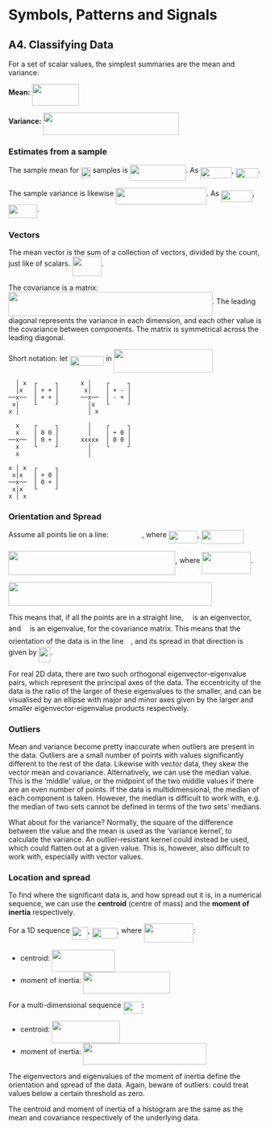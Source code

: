 
# Symbols, Patterns and Signals

## A4. Classifying Data

For a set of scalar values, the simplest summaries are the mean and variance:

**Mean:** <img src="tex/d77004cc242b85b415ca08ccd100f0fc.svg?invert_in_darkmode" align=middle width=92.610375pt height=43.42866000000001pt/>

**Variance:** <img src="tex/b9ee4866824d8bd3d2c7982457fd0e91.svg?invert_in_darkmode" align=middle width=268.37695499999995pt height=43.42866000000001pt/>

### Estimates from a sample

The sample mean for <img src="tex/29fb78801f1c792da0c00b3ed4246275.svg?invert_in_darkmode" align=middle width=19.412250000000007pt height=22.46574pt/> samples is <img src="tex/5ae97bf40c67f319cc62ab53c390f849.svg?invert_in_darkmode" align=middle width=110.99351999999999pt height=32.25617999999997pt/>. As <img src="tex/5ff37d1f0d708cdd22fc6691116992c0.svg?invert_in_darkmode" align=middle width=62.243115pt height=22.46574pt/>, <img src="tex/b9c21977d9f09f8cd23cae40a53489c8.svg?invert_in_darkmode" align=middle width=44.87059500000001pt height=18.666779999999992pt/>.

The sample variance is likewise <img src="tex/51e53a30066b07e77f46d39adb554ec2.svg?invert_in_darkmode" align=middle width=180.41215499999998pt height=32.25617999999997pt/>. As <img src="tex/5ff37d1f0d708cdd22fc6691116992c0.svg?invert_in_darkmode" align=middle width=62.243115pt height=22.46574pt/>, <img src="tex/fc2635040699190ee3922b67c588ede8.svg?invert_in_darkmode" align=middle width=57.186029999999995pt height=26.76201000000001pt/>.

### Vectors

The mean vector is the sum of a collection of vectors, divided by the count, just like of scalars. <img src="tex/0c27dc68272b945b4888d9298d7950b7.svg?invert_in_darkmode" align=middle width=58.46362500000001pt height=38.79018pt/>.

The covariance is a matrix: <img src="tex/2e7a5e55ced7e4e0ce1a02ed1863749b.svg?invert_in_darkmode" align=middle width=404.79400499999997pt height=47.67147000000001pt/>. The leading diagonal represents the variance in each dimension, and each other value is the covariance between components. The matrix is symmetrical across the leading diagonal.

Short notation: let <img src="tex/b0484ed4eca04432aaea07d2fcc1c994.svg?invert_in_darkmode" align=middle width=67.94304000000001pt height=19.178279999999994pt/> in <img src="tex/08591089ab83884d91e0e3eba6ccf1b1.svg?invert_in_darkmode" align=middle width=196.247205pt height=47.67147000000001pt/>

      │ x  ┌     ┐      x │    ┌     ┐
      │x   │ + + │       x│    │ + - │
    ──x──  │ + + │      ──x──  │ - + │
     x│    └     ┘        │x   └     ┘
    x │                   │ x

      x    ┌     ┐        │    ┌     ┐
      x    │ 0 0 │        │    │ + 0 │
    ──x──  │ 0 + │      xxxxx  │ 0 0 │
      x    └     ┘        │    └     ┘
      x                   │  
      
    x │ x  ┌     ┐
     x│x   │ + 0 │
    ──x──  │ 0 + │
     x│x   └     ┘
    x │ x   

### Orientation and Spread

Assume all points lie on a line: <img src="tex/037fa6961f6d6c959349d91de0a8bc3d.svg?invert_in_darkmode" align=middle width=62.54556pt height=14.61206999999998pt/>, where <img src="tex/36bef777be1f81f983fd9021d07e8cdf.svg?invert_in_darkmode" align=middle width=57.07746pt height=24.65759999999998pt/>, <img src="tex/d96021bdacdf0e6d3d6baf31e5eee0ef.svg?invert_in_darkmode" align=middle width=83.79755999999999pt height=26.76201000000001pt/>

<img src="tex/2e6407b223f3ae0d0ea0ee964a617f39.svg?invert_in_darkmode" align=middle width=331.423455pt height=47.67147000000001pt/>, where <img src="tex/7059ed61bd14072f575514680fec4882.svg?invert_in_darkmode" align=middle width=96.80467499999999pt height=43.42866000000001pt/>.

<img src="tex/50b03f3c329c19676fb445d8c8f7f89c.svg?invert_in_darkmode" align=middle width=403.98385499999995pt height=47.67147000000001pt/>

This means that, if all the points are in a straight line, <img src="tex/129c5b884ff47d80be4d6261a476e9f1.svg?invert_in_darkmode" align=middle width=10.502250000000002pt height=14.61206999999998pt/> is an eigenvector, and <img src="tex/fd8be73b54f5436a5cd2e73ba9b6bfa9.svg?invert_in_darkmode" align=middle width=9.589140000000002pt height=22.831379999999992pt/> is an eigenvalue, for the covariance matrix. This means that the orientation of the data is in the line <img src="tex/129c5b884ff47d80be4d6261a476e9f1.svg?invert_in_darkmode" align=middle width=10.502250000000002pt height=14.61206999999998pt/>, and its spread in that direction is given by <img src="tex/2b7da88f9b0bf79a0b9a3f5bb699a6b6.svg?invert_in_darkmode" align=middle width=23.287770000000002pt height=29.333369999999974pt/>.

For real 2D data, there are two such orthogonal eigenvector-eigenvalue pairs, which represent the principal axes of the data. The eccentricity of the data is the ratio of the larger of these eigenvalues to the smaller, and can be visualised by an ellipse with major and minor axes given by the larger and smaller eigenvector-eigenvalue products respectively.

### Outliers

Mean and variance become pretty inaccurate when outliers are present in the data. Outliers are a small number of points with values significantly different to the rest of the data. Likewise with vector data, they skew the vector mean and covariance. Alternatively, we can use the median value. This is the ‘middle’ value, or the midpoint of the two middle values if there are an even number of points. If the data is multidimensional, the median of each component is taken. However, the median is difficult to work with, e.g. the median of two sets cannot be defined in terms of the two sets' medians.

What about for the variance? Normally, the square of the difference between the value and the mean is used as the ‘variance kernel’, to calculate the variance. An outlier-resistant kernel could instead be used, which could flatten out at a given value. This is, however, also difficult to work with, especially with vector values.

### Location and spread

To find where the significant data is, and how spread out it is, in a numerical sequence, we can use the **centroid** (centre of mass) and the **moment of inertia** respectively.

For a 1D sequence <img src="tex/45d97e035705ae9f1182e42225f6c2f5.svg?invert_in_darkmode" align=middle width=32.062635pt height=24.65759999999998pt/>, <img src="tex/76c8a4215015e974b19128a62c339ebd.svg?invert_in_darkmode" align=middle width=49.87059pt height=21.18732pt/>, where <img src="tex/a353d89506f9abd5b940bad37bbd7ca1.svg?invert_in_darkmode" align=middle width=98.20404pt height=37.80843pt/>:

- centroid: <img src="tex/fac7b0d9849660975450ca0bd0434f38.svg?invert_in_darkmode" align=middle width=124.62251999999998pt height=43.42866000000001pt/>
- moment of inertia: <img src="tex/b6318409f686538db49340906bcf979e.svg?invert_in_darkmode" align=middle width=172.56805500000002pt height=43.42866000000001pt/>

For a multi-dimensional sequence <img src="tex/c84fd9ebaa4d5f2a028c98f42365f125.svg?invert_in_darkmode" align=middle width=37.64574pt height=24.65759999999998pt/>:

- centroid: <img src="tex/e9910a56c5d47b922310a809957ff09c.svg?invert_in_darkmode" align=middle width=135.077085pt height=43.42866000000001pt/>
- moment of inertia: <img src="tex/7890312cf92fea8d757e12a9d0d1289d.svg?invert_in_darkmode" align=middle width=245.128455pt height=43.42866000000001pt/>

The eigenvectors and eigenvalues of the moment of inertia define the orientation and spread of the data. Again, beware of outliers: could treat values below a certain threshold as zero.

The centroid and moment of inertia of a histogram are the same as the mean and covariance respectively of the underlying data.

